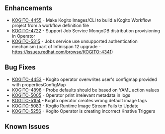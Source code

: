 <!-- Keep them in alphabetical order -->
## Enhancements
- [KOGITO-4455](https://issues.redhat.com/browse/KOGITO-4455) - Make Kogito Images/CLI to build a Kogito Workflow project from a workflow definition file
- [KOGITO-4722](https://issues.redhat.com/browse/KOGITO-4722) - Support Job Service MongoDB distribution provisioning in Operator
- [KOGITO-5315](https://issues.redhat.com/browse/KOGITO-5315) - Jobs service use unsupported authentication mechanism (part of Infinispan 12 upgrade - https://issues.redhat.com/browse/KOGITO-4341)

## Bug Fixes
- [KOGITO-4453](https://issues.redhat.com/browse/KOGITO-4453) - Kogito operator overwrites user's configmap provided with propertiesConfigMap
- [KOGITO-4898](https://issues.redhat.com/browse/KOGITO-4898) - Probe defaults should be based on YAML action values
- [KOGITO-5005](https://issues.redhat.com/browse/KOGITO-5005) - Operator print irrelevant metadata in logs
- [KOGITO-5104](https://issues.redhat.com/browse/KOGITO-5104) - Kogito operator creates wrong default image tags
- [KOGITO-5083](https://issues.redhat.com/browse/KOGITO-5083) - Kogito Runtime Image Stream Fails to Update
- [KOGITO-5256](https://issues.redhat.com/browse/KOGITO-5256) - Kogito Operator is creating incorrect Knative Triggers

## Known Issues
